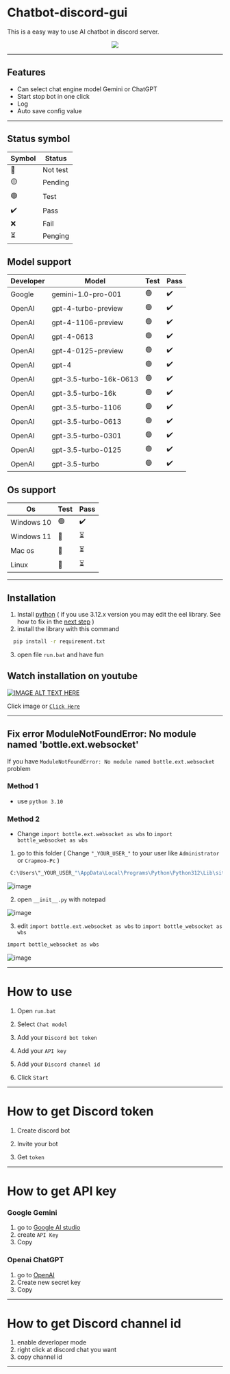 
# Chatbot-discord-gui 

This is a easy way to use AI chatbot in discord server.



<div align="center">
    <img src="https://cdn.discordapp.com/attachments/1169126665935405126/1220337452020138096/image.png?ex=660e92d1&is=65fc1dd1&hm=ff53eb3172b42014f1c9d3c08589be7ebfcc20c578bdd93069d420356d5e8cf6&">
</div>

---

## Features

- Can select chat engine model Gemini or ChatGPT
- Start stop bot in one click
- Log
- Auto save config value

---


## Status symbol
|   Symbol  | Status |
|----------|---------|
| 🔴      | Not test |
| 🟡 | Pending |
|🟢 |  Test |
| ✔️ | Pass |
| ❌ | Fail |
| ⏳ | Penging|



## Model support

|    Developer          | Model                                                               | Test | Pass |
| ----------------- | ------------------------------------------------------------------ | ------| ------|
| Google | gemini-1.0-pro-001 | 🟢 | ✔️ |
| OpenAI | gpt-4-turbo-preview | 🟢 | ✔️ |
| OpenAI | gpt-4-1106-preview | 🟢 | ✔️ |
| OpenAI | gpt-4-0613 | 🟢| ✔️ |
| OpenAI | gpt-4-0125-preview | 🟢 | ✔️ |
| OpenAI | gpt-4 | 🟢 | ✔️ |
| OpenAI | gpt-3.5-turbo-16k-0613 | 🟢 | ✔️ |
| OpenAI | gpt-3.5-turbo-16k | 🟢 | ✔️ |
| OpenAI | gpt-3.5-turbo-1106 | 🟢 | ✔️ |
| OpenAI | gpt-3.5-turbo-0613 | 🟢 | ✔️ |
| OpenAI | gpt-3.5-turbo-0301 | 🟢 | ✔️ |
| OpenAI | gpt-3.5-turbo-0125 | 🟢 | ✔️ |
| OpenAI | gpt-3.5-turbo | 🟢 | ✔️ |

## Os support

|    Os          | Test | Pass |
| -------------- | -----| ---- |
| Windows 10     | 🟢   | ✔️  |
| Windows 11     | 🔴   | ⏳  |
| Mac os     | 🔴   | ⏳  |
| Linux    | 🔴   | ⏳  |

---

## Installation

1. Install [python](https://www.python.org/) ( if you use 3.12.x version you may edit the eel library. See how to fix in the [next step](https://github.com/Crapmoo/Chatbot-Discord-Gui?tab=readme-ov-file#fix-error-modulenotfounderror-no-module-named-bottleextwebsocket) )
2. install the library with this command

```bash
  pip install -r requirement.txt
```
3. open file `run.bat` and have fun


## Watch installation on youtube 
[![IMAGE ALT TEXT HERE](https://img.youtube.com/vi/t0Hv2SqklPM/0.jpg)](https://www.youtube.com/watch?v=t0Hv2SqklPM)

Click image or [`Click Here`](www.youtube.com/watch?v=t0Hv2SqklPM)

---

## Fix error ModuleNotFoundError: No module named 'bottle.ext.websocket'

 If you have `ModuleNotFoundError: No module named bottle.ext.websocket`  problem 

### Method 1
 - use `python 3.10`

### Method 2
 - Change `import bottle.ext.websocket as wbs`  to  `import bottle_websocket as wbs`
   
 1. go to this folder ( Change `"_YOUR_USER_"` to your user like `Administrator` or `Crapmoo-Pc` )
 ```bash
  C:\Users\"_YOUR_USER_"\AppData\Local\Programs\Python\Python312\Lib\site-packages\eel
 ```
 ![image](https://cdn.discordapp.com/attachments/1169126665935405126/1220347422904029194/image.png?ex=660e9c1a&is=65fc271a&hm=0deeb783c8d5b1c18b7c52d0d6b5d9c94f0c3b700018a00d8f1153e3bfe51212&)

 2. open `__init__.py` with notepad
 
 ![image](https://cdn.discordapp.com/attachments/1169126665935405126/1220349069004640317/image.png?ex=660e9da3&is=65fc28a3&hm=2c87ff3ac7ed57e9054f557398d93c8c48733ffb76f9468ba8ecadd5f86451f4&)


 3. edit `import bottle.ext.websocket as wbs`  to  `import bottle_websocket as wbs`
 ```bash
 import bottle_websocket as wbs
 ```

 ![image](https://cdn.discordapp.com/attachments/1169126665935405126/1220349159685750854/image.png?ex=660e9db8&is=65fc28b8&hm=613efa62e8a75168c843da981e33ee323a7eb536587a6334ffe5eff67f234bd0&)

---


# How to use

1. Open `run.bat`

2. Select `Chat model`

3. Add your `Discord bot token`

4. Add your `API key`

5. Add your `Discord channel id`

6. Click `Start`

---


# How to get Discord token

1. Create discord bot

2. Invite your bot

3. Get `token`

---

# How to get API key

### Google Gemini
 1. go to [Google AI studio](https://aistudio.google.com/app/apikey)
 2. create `API Key`
 3. Copy

### Openai ChatGPT

1. go to [OpenAI](https://platform.openai.com/api-keys)
2. Create new secret key
3. Copy
   
---

# How to get Discord channel id
1. enable deverloper mode
2. right click at discord chat you want
3. copy channel id

---
    


